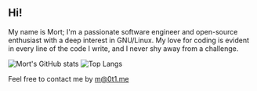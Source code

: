 ## Hi!

My name is Mort; I'm a passionate software engineer and open-source enthusiast with a deep interest in GNU/Linux.
My love for coding is evident in every line of the code I write, and I never shy away from a challenge.

![Mort's GitHub stats](https://github-readme-stats.vercel.app/api?username=mortymacs&theme=transparent&show_icons=true&hide_border=true)
![Top Langs](https://github-readme-stats.vercel.app/api/top-langs/?username=mortymacs&layout=compact&theme=transparent&hide_border=true)

Feel free to contact me by m@0t1.me
